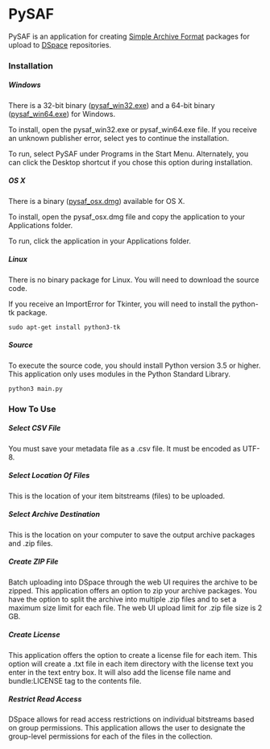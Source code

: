 # PySAF
PySAF is an application for creating [Simple Archive Format](https://wiki.duraspace.org/display/DSDOC5x/Importing+and+Exporting+Items+via+Simple+Archive+Format#ImportingandExportingItemsviaSimpleArchiveFormat-DSpaceSimpleArchiveFormat) packages for upload to [DSpace](http://dspace.org/) repositories.

### Installation

##### Windows

There is a 32-bit binary ([pysaf_win32.exe](https://texastechuniversity-my.sharepoint.com/personal/christopher_starcher_ttu_edu/_layouts/15/guestaccess.aspx?guestaccesstoken=X4NmVO1P3sr904I8r0t4KGr4gYdPydyxmAhf1mkMM5o%3d&docid=008444389445241b69e32d3a2fbfc37bc)) and a 64-bit binary ([pysaf_win64.exe](https://texastechuniversity-my.sharepoint.com/personal/christopher_starcher_ttu_edu/_layouts/15/guestaccess.aspx?guestaccesstoken=8YTPBhFVvqva%2bDVlJ3mFic6g11L3DNsHpkEGh%2bphf68%3d&docid=04a07ab040e8f44b88a5a16ce4d9dd280)) for Windows.

To install, open the pysaf_win32.exe or pysaf_win64.exe file. If you receive an unknown publisher error, select yes to continue the installation.

To run, select PySAF under Programs in the Start Menu. Alternately, you can click the Desktop shortcut if you chose this option during installation.

##### OS X

There is a binary ([pysaf_osx.dmg](https://texastechuniversity-my.sharepoint.com/personal/christopher_starcher_ttu_edu/_layouts/15/guestaccess.aspx?guestaccesstoken=xtCahOezLbJP0JZxz29EsjrqzPsAXCpYsIkzPJfSnsM%3d&docid=0d8680d6eef3d4f519b3e1081b7fd7cd2)) available for OS X.

To install, open the pysaf_osx.dmg file and copy the application to your Applications folder.

To run, click the application in your Applications folder.

##### Linux

There is no binary package for Linux. You will need to download the source code.

If you receive an ImportError for Tkinter, you will need to install the python-tk package.

```
sudo apt-get install python3-tk
```

##### Source

To execute the source code, you should install Python version 3.5 or higher. This application only uses modules in the Python Standard Library.

```
python3 main.py
```

### How To Use

##### Select CSV File

You must save your metadata file as a .csv file. It must be encoded as UTF-8.

##### Select Location Of Files

This is the location of your item bitstreams (files) to be uploaded.

##### Select Archive Destination

This is the location on your computer to save the output archive packages and .zip files.

##### Create ZIP File

Batch uploading into DSpace through the web UI requires the archive to be zipped. This application offers an option to zip your archive packages. You have the option to split the archive into multiple .zip files and to set a maximum size limit for each file. The web UI upload limit for .zip file size is 2 GB.

##### Create License

This application offers the option to create a license file for each item. This option will create a .txt file in each item directory with the license text you enter in the text entry box. It will also add the license file name and bundle:LICENSE tag to the contents file.

##### Restrict Read Access

DSpace allows for read access restrictions on individual bitstreams based on group permissions. This application allows the user to designate the group-level permissions for each of the files in the collection.
